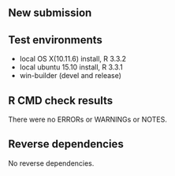 ## New submission

## Test environments
* local OS X(10.11.6) install, R 3.3.2
* local ubuntu 15.10 install, R 3.3.1
* win-builder (devel and release)

## R CMD check results
There were no ERRORs or WARNINGs or NOTES.

## Reverse dependencies
No reverse dependencies.
